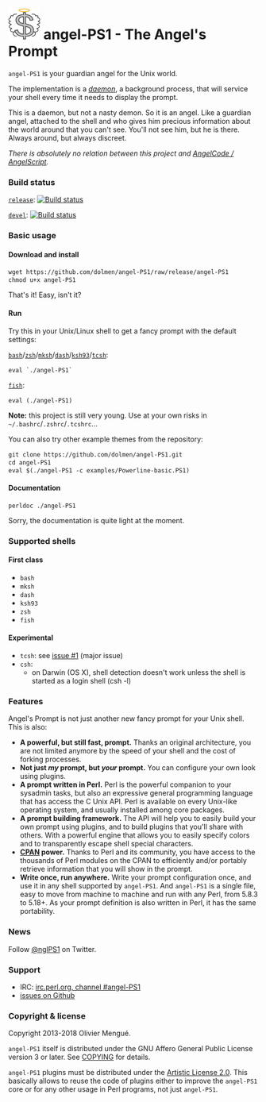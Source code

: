 ![angel-PS1 logo][1] angel-PS1 - The Angel's Prompt
===================================================

   [1]: doc/images/angel-PS1_64.png

`angel-PS1` is your guardian angel for the Unix world.


The implementation is a
[*daemon*](https://en.wikipedia.org/wiki/Daemon_%28computing%29),
a background process, that will service your shell every time it needs to
display the prompt.

This is a daemon, but not a nasty demon. So it is an angel. Like a
guardian angel, attached to the shell and who gives him precious
information about the world around that you can't see. You'll not see him,
but he is there. Always around, but always discreet.

*There is absolutely no relation between this project and
[AngelCode / AngelScript](http://www.angelcode.com/angelscript/).*

### Build status

[`release`](https://github.com/dolmen/angel-PS1/tree/release): [![Build status](https://travis-ci.org/dolmen/angel-PS1.png?branch=release)](https://travis-ci.org/dolmen/angel-PS1)

[`devel`](https://github.com/dolmen/angel-PS1/tree/devel): [![Build status](https://travis-ci.org/dolmen/angel-PS1.png?branch=devel)](https://travis-ci.org/dolmen/angel-PS1)

### Basic usage

#### Download and install

    wget https://github.com/dolmen/angel-PS1/raw/release/angel-PS1
    chmod u+x angel-PS1

That's it! Easy, isn't it?

#### Run

Try this in your Unix/Linux shell to get a fancy prompt with the default
settings:

[`bash`](https://www.gnu.org/software/bash/)/[`zsh`](http://www.zsh.org/)/[`mksh`](https://www.mirbsd.org/mksh.htm)/[`dash`](http://gondor.apana.org.au/~herbert/dash/)/[`ksh93`](http://www.kornshell.com/)/[`tcsh`](http://tcsh.org/):

    eval `./angel-PS1`

[`fish`](http://fishshell.com):

    eval (./angel-PS1)

**Note:** this project is still very young. Use at
your own risks in `~/.bashrc`/`.zshrc`/`.tcshrc`...


You can also try other example themes from the repository:

    git clone https://github.com/dolmen/angel-PS1.git
    cd angel-PS1
    eval $(./angel-PS1 -c examples/Powerline-basic.PS1)



#### Documentation

    perldoc ./angel-PS1

Sorry, the documentation is quite light at the moment.

### Supported shells

#### First class

- `bash`
- `mksh`
- `dash`
- `ksh93`
- `zsh`
- `fish`

#### Experimental

- `tcsh`: see [issue #1](https://github.com/dolmen/angel-PS1/issues/1) (major issue)
- `csh`:
   - on Darwin (OS X), shell detection doesn't work unless the shell is
     started as a login shell (csh -l)

### Features

Angel's Prompt is not just another new fancy prompt for your Unix shell.
This is also:

* **A powerful, but still fast, prompt.** Thanks an original architecture,
  you are not limited anymore by the speed of your shell and the cost of
  forking processes.
* **Not just *my* prompt, but *your* prompt.** You can configure your own
  look using plugins.
* **A prompt written in Perl.** Perl is the powerful companion to your
  sysadmin tasks, but also an expressive general programming language that has
  access the C Unix API. Perl is available on every Unix-like operating system,
  and usually installed among core packages.
* **A prompt building framework.** The API will help you to easily build your
  own prompt using plugins, and to build plugins that you'll share with others.
  With a powerful engine that allows you to easily specify colors and to
  transparently escape shell special characters.
* **[CPAN](https://metacpan.org/) power.** Thanks to Perl and its community,
  you have access to the thousands of Perl modules on the CPAN to efficiently
  and/or portably retrieve information that you will show in the prompt.
* **Write once, run anywhere.** Write your prompt configuration once, and use
  it in any shell supported by `angel-PS1`. And `angel-PS1` is a single file,
  easy to move from machine to machine and run with any Perl, from 5.8.3 to
  5.18+. As your prompt definition is also written in Perl, it has the
  same portability.

### News

Follow <a href="https://twitter.com/nglPS1">@nglPS1</a> on Twitter.

### Support

* IRC: [irc.perl.org, channel #angel-PS1](irc://irc.perl.org/angel-PS1)
* [issues on Github](https://github.com/dolmen/angel-PS1/issues)

### Copyright & license

Copyright 2013-2018 Olivier Mengué.

`angel-PS1` itself is distributed under the GNU Affero General Public License
version 3 or later. See [COPYING](COPYING) for details.

`angel-PS1` plugins must be distributed under the
[Artistic License 2.0](http://opensource.org/licenses/Artistic-2.0).
This basically allows to reuse the code of plugins either to improve the
`angel-PS1` core or for any other usage in Perl programs, not just `angel-PS1`.

